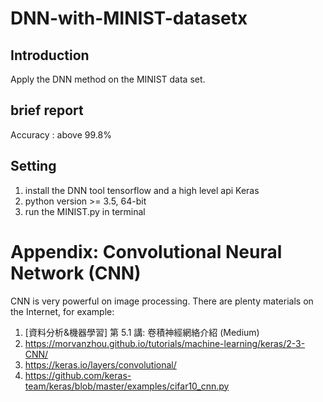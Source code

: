 # DNN-with-MINIST-datasetx
## Introduction
Apply the DNN method on the MINIST data set.

## brief report
Accuracy : above 99.8%

## Setting
1. install the DNN tool tensorflow and a high level api Keras
2. python version >= 3.5, 64-bit
3. run the MINIST.py in terminal

# Appendix: Convolutional Neural Network (CNN)
CNN is very powerful on image processing.
There are plenty materials on the Internet, for example:
1. [資料分析&機器學習] 第 5.1 講: 卷積神經網絡介紹 (Medium)
2. https://morvanzhou.github.io/tutorials/machine-learning/keras/2-3-CNN/
3. https://keras.io/layers/convolutional/
4. https://github.com/keras-team/keras/blob/master/examples/cifar10_cnn.py
